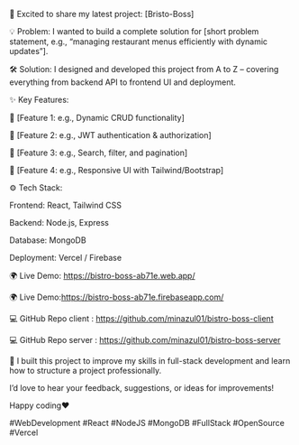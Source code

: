 🚀 Excited to share my latest project: [Bristo-Boss]

💡 Problem: I wanted to build a complete solution for [short problem statement, e.g., “managing restaurant menus efficiently with dynamic updates”].

🛠 Solution: I designed and developed this project from A to Z – covering everything from backend API to frontend UI and deployment.

✨ Key Features:

🔹 [Feature 1: e.g., Dynamic CRUD functionality]

🔹 [Feature 2: e.g., JWT authentication & authorization]

🔹 [Feature 3: e.g., Search, filter, and pagination]

🔹 [Feature 4: e.g., Responsive UI with Tailwind/Bootstrap]

⚙️ Tech Stack:

Frontend: React, Tailwind CSS

Backend: Node.js, Express

Database: MongoDB

Deployment: Vercel  / Firebase

🌍 Live Demo: https://bistro-boss-ab71e.web.app/

🌍 Live Demo:https://bistro-boss-ab71e.firebaseapp.com/

 💻 GitHub Repo client : https://github.com/minazul01/bistro-boss-client

 💻 GitHub Repo server : https://github.com/minazul01/bistro-boss-server

🙌 I built this project to improve my skills in full-stack development and learn how to structure a project professionally.

 I’d love to hear your feedback, suggestions, or ideas for improvements!



Happy coding❤



#WebDevelopment #React #NodeJS #MongoDB #FullStack #OpenSource #Vercel